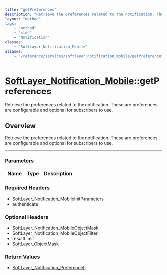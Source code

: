 ```yaml
---
title: "getPreferences"
description: "Retrieve the preferences related to the notification. These are preferences are configurable and optional for subscriber... "
layout: "method"
tags:
    - "method"
    - "sldn"
    - "Notification"
classes:
    - "SoftLayer_Notification_Mobile"
aliases:
    - "/reference/services/softlayer_notification_mobile/getPreferences"
---
```

# [SoftLayer_Notification_Mobile](/reference/services/SoftLayer_Notification_Mobile)::getPreferences


Retrieve the preferences related to the notification. These are preferences are configurable and optional for subscribers to use.


## Overview 
Retrieve the preferences related to the notification. These are preferences are configurable and optional for subscribers to use.

-----

### Parameters 
|Name | Type | Description |
| --- | --- | --- |


### Required Headers
* SoftLayer_Notification_MobileInitParameters
* authenticate


### Optional Headers
* SoftLayer_Notification_MobileObjectMask
* SoftLayer_Notification_MobileObjectFilter
* resultLimit
* SoftLayer_ObjectMask

### Return Values
* <a href='/reference/datatypes/SoftLayer_Notification_Preference'>SoftLayer_Notification_Preference[] </a>




